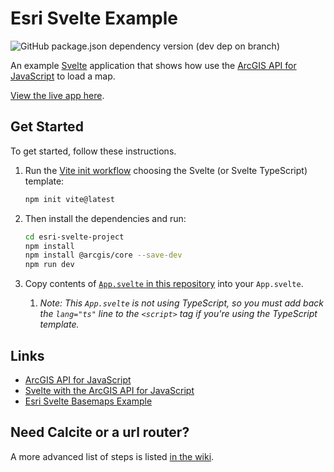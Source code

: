 # Esri Svelte Example

![GitHub package.json dependency version (dev dep on branch)](https://img.shields.io/github/package-json/dependency-version/gavinr/esri-svelte-example/dev/@arcgis/core)

An example [Svelte](https://svelte.dev/) application that shows how use the [ArcGIS API for JavaScript](https://developers.arcgis.com/javascript/) to load a map.

[View the live app here](https://esri-svelte-example.gavinr.com/).

## Get Started

To get started, follow these instructions.

1. Run the [Vite init workflow](https://vitejs.dev/guide/#scaffolding-your-first-vite-project) choosing the Svelte (or Svelte TypeScript) template:

   ```bash
   npm init vite@latest
   ```

2. Then install the dependencies and run:

   ```bash
   cd esri-svelte-project
   npm install
   npm install @arcgis/core --save-dev
   npm run dev
   ```

3. Copy contents of [`App.svelte` in this repository](https://github.com/gavinr/esri-svelte-example/blob/master/src/App.svelte) into your `App.svelte`.
   1. _Note: This `App.svelte` is not using TypeScript, so you must add back the `lang="ts"` line to the `<script>` tag if you're using the TypeScript template._

## Links

- [ArcGIS API for JavaScript](https://developers.arcgis.com/javascript/)
- [Svelte with the ArcGIS API for JavaScript](https://odoe.net/blog/svelte-with-the-arcgis-api-for-javascript/)
- [Esri Svelte Basemaps Example](https://github.com/jwasilgeo/esri-svelte-basemaps-example)

## Need Calcite or a url router?

A more advanced list of steps is listed [in the wiki](https://github.com/gavinr/esri-svelte-example/wiki/Advanced-Setup:-Svelte-with-ArcGIS-API-for-JavaScript,-Calcite-Components,-and-Svelte-Router).

